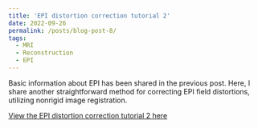 ```yaml
---
title: 'EPI distortion correction tutorial 2'
date: 2022-09-26
permalink: /posts/blog-post-8/
tags:
  - MRI
  - Reconstruction
  - EPI
---
```


Basic information about EPI has been shared in the previous post. Here, I share another straightforward method for correcting EPI field distortions, utilizing nonrigid image registration.

[View the EPI distortion correction tutorial 2 here](https://zimuhuo.github.io/posts/notebooks/distortion_registration.html)
